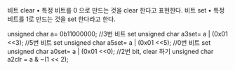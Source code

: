 비트 clear
• 특정 비트를 0 으로 만드는 것을 clear 한다고 표현한다.
비트 set
• 특정 비트를 1로 만드는 것을 set 한다라고 한다.



unsigned char a= 0b11000000;
//3번 비트 set
unsigned char a3set= a | (0x01 <<3);
//5번 비트 set
unsigned char a5set= a | (0x01 <<5);
//0번 비트 set
unsigned char a0set= a | (0x01 <<0);
//2번 bit, clear 하기
unsigned char a2clr = a & ~(1 << 2);
